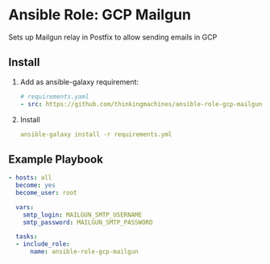 # Ansible Role: GCP Mailgun

Sets up Mailgun relay in Postfix to allow sending emails in GCP

## Install

1. Add as ansible-galaxy requirement:
    ```yaml
    # requirements.yaml
    - src: https://github.com/thinkingmachines/ansible-role-gcp-mailgun
    ```
2. Install
    ```yaml
    ansible-galaxy install -r requirements.yml
    ```

## Example Playbook

```yaml
- hosts: all
  become: yes
  become_user: root

  vars:
    smtp_login: MAILGUN_SMTP_USERNAME
    smtp_password: MAILGUN_SMTP_PASSWORD

  tasks:
  - include_role:
      name: ansible-role-gcp-mailgun
```
